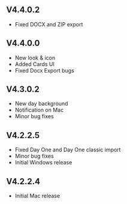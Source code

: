 ## V4.4.0.2
* Fixed DOCX and ZIP export

## V4.4.0.0
* New look & icon
* Added Cards UI
* Fixed Docx Export bugs

## V4.3.0.2
* New day background
* Notification on Mac
* Minor bug fixes

## V4.2.2.5
* Fixed Day One and Day One classic import
* Minor bug fixes
* Initial Windows release

## V4.2.2.4
* Initial Mac release
